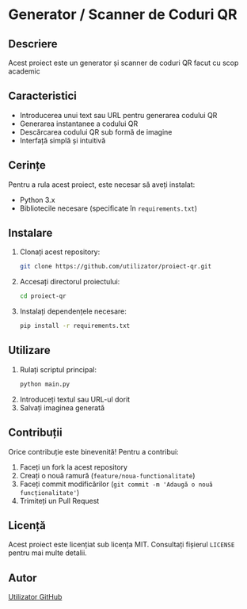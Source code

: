 # Generator / Scanner de Coduri QR

## Descriere
Acest proiect este un generator și scanner de coduri QR facut cu scop academic

## Caracteristici
- Introducerea unui text sau URL pentru generarea codului QR
- Generarea instantanee a codului QR
- Descărcarea codului QR sub formă de imagine
- Interfață simplă și intuitivă

## Cerințe
Pentru a rula acest proiect, este necesar să aveți instalat:
- Python 3.x
- Bibliotecile necesare (specificate în `requirements.txt`)

## Instalare
1. Clonați acest repository:
   ```sh
   git clone https://github.com/utilizator/proiect-qr.git
   ```
2. Accesați directorul proiectului:
   ```sh
   cd proiect-qr
   ```
3. Instalați dependențele necesare:
   ```sh
   pip install -r requirements.txt
   ```

## Utilizare
1. Rulați scriptul principal:
   ```sh
   python main.py
   ```
2. Introduceți textul sau URL-ul dorit
3. Salvați imaginea generată

## Contribuții
Orice contribuție este binevenită! Pentru a contribui:
1. Faceți un fork la acest repository
2. Creați o nouă ramură (`feature/noua-functionalitate`)
3. Faceți commit modificărilor (`git commit -m 'Adaugă o nouă funcționalitate'`)
4. Trimiteți un Pull Request

## Licență
Acest proiect este licențiat sub licența MIT. Consultați fișierul `LICENSE` pentru mai multe detalii.

## Autor
[Utilizator GitHub](https://github.com/utilizator)

